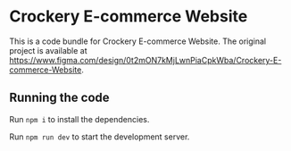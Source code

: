 
  # Crockery E-commerce Website

  This is a code bundle for Crockery E-commerce Website. The original project is available at https://www.figma.com/design/0t2mON7kMjLwnPiaCpkWba/Crockery-E-commerce-Website.

  ## Running the code

  Run `npm i` to install the dependencies.

  Run `npm run dev` to start the development server.
  